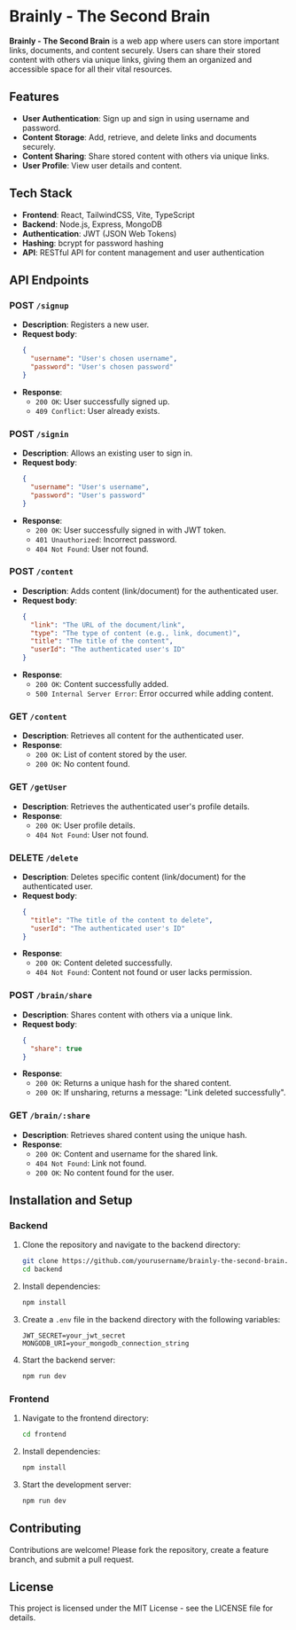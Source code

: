 # Brainly - The Second Brain

**Brainly - The Second Brain** is a web app where users can store important links, documents, and content securely. Users can share their stored content with others via unique links, giving them an organized and accessible space for all their vital resources.

## Features

- **User Authentication**: Sign up and sign in using username and password.
- **Content Storage**: Add, retrieve, and delete links and documents securely.
- **Content Sharing**: Share stored content with others via unique links.
- **User Profile**: View user details and content.

## Tech Stack

- **Frontend**: React, TailwindCSS, Vite, TypeScript
- **Backend**: Node.js, Express, MongoDB
- **Authentication**: JWT (JSON Web Tokens)
- **Hashing**: bcrypt for password hashing
- **API**: RESTful API for content management and user authentication

## API Endpoints

### **POST `/signup`**

- **Description**: Registers a new user.
- **Request body**:
  ```json
  {
    "username": "User's chosen username",
    "password": "User's chosen password"
  }
  ```
- **Response**:
  - `200 OK`: User successfully signed up.
  - `409 Conflict`: User already exists.

### **POST `/signin`**

- **Description**: Allows an existing user to sign in.
- **Request body**:
  ```json
  {
    "username": "User's username",
    "password": "User's password"
  }
  ```
- **Response**:
  - `200 OK`: User successfully signed in with JWT token.
  - `401 Unauthorized`: Incorrect password.
  - `404 Not Found`: User not found.

### **POST `/content`**

- **Description**: Adds content (link/document) for the authenticated user.
- **Request body**:
  ```json
  {
    "link": "The URL of the document/link",
    "type": "The type of content (e.g., link, document)",
    "title": "The title of the content",
    "userId": "The authenticated user's ID"
  }
  ```
- **Response**:
  - `200 OK`: Content successfully added.
  - `500 Internal Server Error`: Error occurred while adding content.

### **GET `/content`**

- **Description**: Retrieves all content for the authenticated user.
- **Response**:
  - `200 OK`: List of content stored by the user.
  - `200 OK`: No content found.

### **GET `/getUser`**

- **Description**: Retrieves the authenticated user's profile details.
- **Response**:
  - `200 OK`: User profile details.
  - `404 Not Found`: User not found.

### **DELETE `/delete`**

- **Description**: Deletes specific content (link/document) for the authenticated user.
- **Request body**:
  ```json
  {
    "title": "The title of the content to delete",
    "userId": "The authenticated user's ID"
  }
  ```
- **Response**:
  - `200 OK`: Content deleted successfully.
  - `404 Not Found`: Content not found or user lacks permission.

### **POST `/brain/share`**

- **Description**: Shares content with others via a unique link.
- **Request body**:
  ```json
  {
    "share": true
  }
  ```
- **Response**:
  - `200 OK`: Returns a unique hash for the shared content.
  - `200 OK`: If unsharing, returns a message: "Link deleted successfully".

### **GET `/brain/:share`**

- **Description**: Retrieves shared content using the unique hash.
- **Response**:
  - `200 OK`: Content and username for the shared link.
  - `404 Not Found`: Link not found.
  - `200 OK`: No content found for the user.

## Installation and Setup

### Backend

1. Clone the repository and navigate to the backend directory:

    ```bash
    git clone https://github.com/yourusername/brainly-the-second-brain.git
    cd backend
    ```

2. Install dependencies:

    ```bash
    npm install
    ```

3. Create a `.env` file in the backend directory with the following variables:

    ```env
    JWT_SECRET=your_jwt_secret
    MONGODB_URI=your_mongodb_connection_string
    ```

4. Start the backend server:

    ```bash
    npm run dev
    ```

### Frontend

1. Navigate to the frontend directory:

    ```bash
    cd frontend
    ```

2. Install dependencies:

    ```bash
    npm install
    ```

3. Start the development server:

    ```bash
    npm run dev
    ```

## Contributing

Contributions are welcome! Please fork the repository, create a feature branch, and submit a pull request.

## License

This project is licensed under the MIT License - see the LICENSE file for details.
